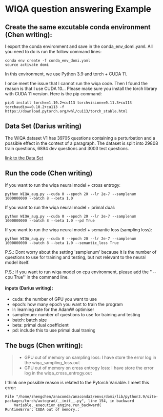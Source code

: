 # WIQA question answering Example

<!-- ## Requirements

```
pip install networkx
pip install transformers
pip install torch
pip install wget
pip install numpy
pip install gitdb
pip install graphviz
``` -->

## Create the same excutable conda environment (Chen writing):

I export the conda environment and save in the conda_env_domi.yaml. All you need to do is run the follow command lines:
```
conda env create -f conda_env_domi.yaml
source activate domi
```

In this environment, we use Python 3.9 and torch + CUDA 11.

I once meet the issue that I cannot run the wiqa code. Then I found the reason is that I use CUDA 10...
Please make sure you install the torch library with CUDA 11 version. Here is the pip command: 

```
pip3 install torch==1.10.2+cu113 torchvision==0.11.3+cu113 torchaudio==0.10.2+cu113 -f https://download.pytorch.org/whl/cu113/torch_stable.html
```

## Data Set (Darius writing)

The WIQA dataset V1 has 39705 questions containing a perturbation and a possible effect in the context of a paragraph. The dataset is split into 29808 train questions, 6894 dev questions and 3003 test questions.

[link to the Data Set](https://allenai.org/data/wiqa)

## Run the code (Chen writing)

If you want to run the wiqa neural model + cross entrogy:
```
python WIQA_aug.py --cuda 0 --epoch 20 --lr 2e-7 --samplenum 1000000000 --batch 8 --beta 1.0
```

If you want to run the wiqa neural model + primal dual:
```
python WIQA_aug.py --cuda 0 --epoch 20 --lr 2e-7 --samplenum 1000000000 --batch 8 --beta 1.0 --pd True
```


If you want to run the wiqa neural model + semantic loss (sampling loss):
```
python WIQA_aug.py --cuda 0 --epoch 20 --lr 2e-7 --samplenum 1000000000 --batch 8 --beta 1.0 --semantic_loss True
```

P.S.: Dont worry about the setting 'samplenum' because it is the number of questions to use for training and testing, but not relevant to the neural model itself.

P.S.: If you want to run wiqa model on cpu environment, please add the ''--cpu True'' in the command line.


#### inputs (Darius writing):

- cuda: the number of GPU you want to use
- epoch: how many epoch you want to train the program
- lr: learning rate for the AdamW optimiser
- samplenum: number of questions to use for training and testing
- batch: batch size
- beta: primal dual coefficient
- pd: include this to use primal dual traning


## The bugs (Chen writing):

>- GPU out of memory on sampling loss: I have store the error log in the wiqa_sampling_loss.out
>- GPU out of memory on cross entrogy loss: I have store the error log in the wiqa_cross_entrogy.out

I think one possible reason is related to the Pytorch Variable. I meet this error: 
```
File "/home/zhengchen/anaconda/anaconda3/envs/domi/lib/python3.9/site-packages/torch/autograd/__init__.py", line 154, in backward
    Variable._execution_engine.run_backward(
RuntimeError: CUDA out of memory.:
```
